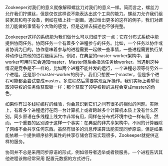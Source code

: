 Zookeeper对我们的意义就像解释螺丝刀对我们的意义一样。简而言之，螺丝刀允许我们拧螺丝，但是仅仅这样说不能表达出这个工具的能力。螺丝刀允许我们组装家具和电子设备，例如在墙上挂一副画。通过给出更多的这样的例子，我们对螺丝刀能做的事情有个大致的感觉，但是这样去描述也不够完整。

Zookeeper这样的系统能为我们做什么可以归结于这一点：它在分布式系统中能提供协同任务。协同任务一个有着多个进程参与的任务。比如，一个任务以协作或者协调为目的。协作意味着参与的进程需要一起做一些事情，一些进程需要执行某种动作让其他的进程继续运行。例如，在典型的master-worker架构中，当worker可用时它会通知master，Master随后会指派任务给worker。当遇到这种情况是竞争是不一样的，比如两个进程不能并发的运行，一个进程必须等待另外一个进程。还是那个master-worker的例子，我们只想要一个master，但是多个进程可能都会尝试变成master。多进程然后需要实现互斥操作。我们实际上希望获取领导权的任务像获取锁一样：那个获取了领导权锁的进程会变成master的角色。

如果你有过多线程编程的经验，你会意识到它们之间有很多的相似的问题。实际上，有着多个进程运行在同一台计算机上或者跨越多个计算机本质上没有什么区别。同步原语在多线程上线文中非常有用，同样在分布式环境中也一样有用。然而，一个重要的区别源于这样一个事实：在典型的非共享架构中，不同的计算器除了网络不会共享任何东西。虽然有很多的消息传递算法能实现同步原语，但是如果能依赖一个提供顺序排列属性的共享存储会容易实现很多，Zookeeper就提供这样的服务。

协同并不总是采用同步原语的形式，例如领导者选举或者锁服务。一个进程告诉其他进程该做经常采用 配置元数据的方式进行。

